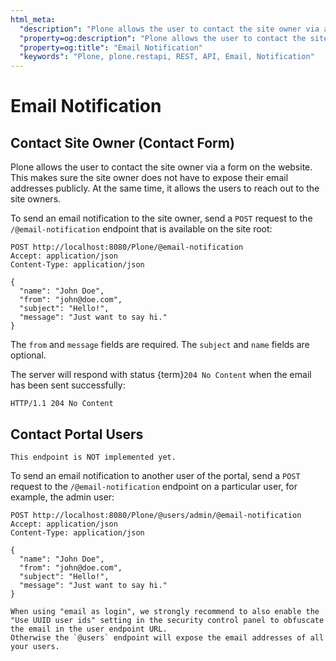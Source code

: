 ```yaml
---
html_meta:
  "description": "Plone allows the user to contact the site owner via a form on the website which sends an email notification."
  "property=og:description": "Plone allows the user to contact the site owner via a form on the website which sends an email notification."
  "property=og:title": "Email Notification"
  "keywords": "Plone, plone.restapi, REST, API, Email, Notification"
---
```


# Email Notification


## Contact Site Owner (Contact Form)

Plone allows the user to contact the site owner via a form on the website.
This makes sure the site owner does not have to expose their email addresses publicly.
At the same time, it allows the users to reach out to the site owners.

To send an email notification to the site owner, send a `POST` request to the `/@email-notification` endpoint that is available on the site root:

```
POST http://localhost:8080/Plone/@email-notification
Accept: application/json
Content-Type: application/json

{
  "name": "John Doe",
  "from": "john@doe.com",
  "subject": "Hello!",
  "message": "Just want to say hi."
}
```

The `from` and `message` fields are required.
The `subject` and `name` fields are optional.

The server will respond with status {term}`204 No Content` when the email has been sent successfully:

```http
HTTP/1.1 204 No Content
```

## Contact Portal Users

```{note}
This endpoint is NOT implemented yet.
```

To send an email notification to another user of the portal, send a `POST` request to the `/@email-notification` endpoint on a particular user, for example, the admin user:

```
POST http://localhost:8080/Plone/@users/admin/@email-notification
Accept: application/json
Content-Type: application/json

{
  "name": "John Doe",
  "from": "john@doe.com",
  "subject": "Hello!",
  "message": "Just want to say hi."
}
```

```{note}
When using "email as login", we strongly recommend to also enable the "Use UUID user ids" setting in the security control panel to obfuscate the email in the user endpoint URL.
Otherwise the `@users` endpoint will expose the email addresses of all your users.
```
